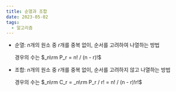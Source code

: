 ```yaml
---
title: 순열과 조합
date: 2023-05-02
tags:
  - 알고리즘
---
```


- 순열: $n$개의 원소 중 $r$개를 중복 없이, 순서를 고려하여 나열하는 방법

  경우의 수는 $_n\rm P_r = n! / (n - r)!$


- 조합: $n$개의 원소 중 $r$개를 중복 없이, 순서를 고려하지 않고 나열하는 방법

  경우의 수는 $_n\rm C_r = _n\rm P_r / r! = n! / (n - r)!r!$

